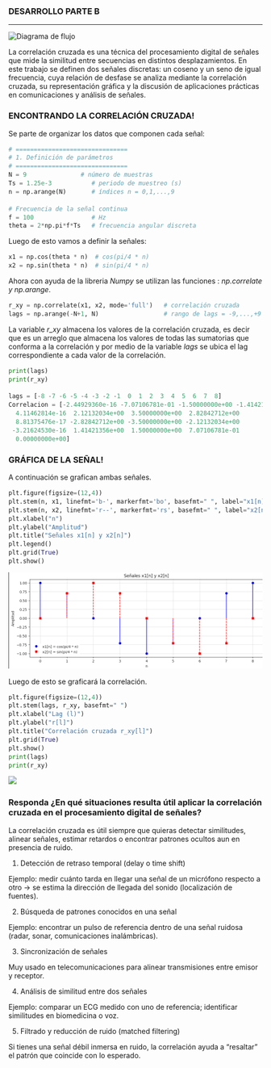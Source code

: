 ### DESARROLLO PARTE B 
---------------
![Diagrama de flujo]()

La correlación cruzada es una técnica del procesamiento digital de señales que mide la similitud entre secuencias en distintos desplazamientos. En este trabajo se definen dos señales discretas: un coseno y un seno de igual frecuencia, cuya relación de desfase se analiza mediante la correlación cruzada, su representación gráfica y la discusión de aplicaciones prácticas en comunicaciones y análisis de señales.

### ENCONTRANDO LA CORRELACIÓN CRUZADA!
Se parte de organizar los datos que componen cada señal: 
```python
# ===============================
# 1. Definición de parámetros
# ===============================
N = 9               # número de muestras
Ts = 1.25e-3           # periodo de muestreo (s)
n = np.arange(N)       # índices n = 0,1,...,9

# Frecuencia de la señal continua
f = 100                # Hz
theta = 2*np.pi*f*Ts   # frecuencia angular discreta
```
Luego de esto vamos a definir la señales: 
```python
x1 = np.cos(theta * n)  # cos(pi/4 * n)
x2 = np.sin(theta * n)  # sin(pi/4 * n)
```
Ahora con ayuda de la libreria *Numpy* se utilizan las funciones : *np.correlate y np.arange*. 
```python
r_xy = np.correlate(x1, x2, mode='full')   # correlación cruzada
lags = np.arange(-N+1, N)                  # rango de lags = -9,...,+9
```
La variable *r_xy* almacena los valores de la correlación cruzada, es decir que es un arreglo que almacena los valores de todas las sumatorias que conforma a la correlación y por medio de la variable *lags* se ubica el lag correspondiente a cada valor de la correlación.
```python
print(lags) 
print(r_xy)

lags = [-8 -7 -6 -5 -4 -3 -2 -1  0  1  2  3  4  5  6  7  8]
Correlacion = [-2.44929360e-16 -7.07106781e-01 -1.50000000e+00 -1.41421356e+00
  4.11462814e-16  2.12132034e+00  3.50000000e+00  2.82842712e+00
  8.81375476e-17 -2.82842712e+00 -3.50000000e+00 -2.12132034e+00
 -3.21624530e-16  1.41421356e+00  1.50000000e+00  7.07106781e-01
  0.00000000e+00]
```
### GRÁFICA DE LA SEÑAL!
A continuación se grafican ambas señales.
```python
plt.figure(figsize=(12,4))
plt.stem(n, x1, linefmt='b-', markerfmt='bo', basefmt=" ", label="x1[n] = cos(pi/4 * n)")
plt.stem(n, x2, linefmt='r--', markerfmt='rs', basefmt=" ", label="x2[n] = sin(pi/4 * n)")
plt.xlabel("n")
plt.ylabel("Amplitud")
plt.title("Señales x1[n] y x2[n]")
plt.legend()
plt.grid(True)
plt.show()
```

![](https://github.com/TomasCobos-rgb/INFORME-2-LAB-SE-ALES-/blob/main/Im%C3%A1genes%20Parte%20A/GRAFICA%20DE%20AMBAS%20SE%C3%91ALES.png?raw=true)

Luego de esto se graficará la correlación.

```python
plt.figure(figsize=(12,4))
plt.stem(lags, r_xy, basefmt=" ")
plt.xlabel("Lag (l)")
plt.ylabel("r[l]")
plt.title("Correlación cruzada r_xy[l]")
plt.grid(True)
plt.show()
print(lags)
print(r_xy)
```
![](https://github.com/TomasCobos-rgb/INFORME-2-LAB-SE-ALES-/blob/main/Im%C3%A1genes%20Parte%20A/GRAFICA%20CORRELACION%20CRUZADA.png?raw=true)
### Responda ¿En qué situaciones resulta útil aplicar la correlación cruzada en el procesamiento digital de señales?
La correlación cruzada es útil siempre que quieras detectar similitudes, alinear señales, estimar retardos o encontrar patrones ocultos aun en presencia de ruido.

1. Detección de retraso temporal (delay o time shift)

Ejemplo: medir cuánto tarda en llegar una señal de un micrófono respecto a otro → se estima la dirección de llegada del sonido (localización de fuentes).

2. Búsqueda de patrones conocidos en una señal

Ejemplo: encontrar un pulso de referencia dentro de una señal ruidosa (radar, sonar, comunicaciones inalámbricas).

3. Sincronización de señales

Muy usado en telecomunicaciones para alinear transmisiones entre emisor y receptor.

4. Análisis de similitud entre dos señales

Ejemplo: comparar un ECG medido con uno de referencia; identificar similitudes en biomedicina o voz.

5. Filtrado y reducción de ruido (matched filtering)

Si tienes una señal débil inmersa en ruido, la correlación ayuda a “resaltar” el patrón que coincide con lo esperado.
